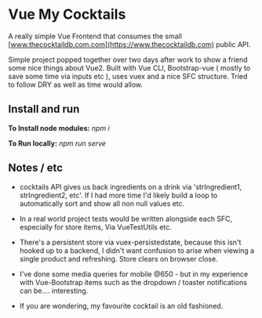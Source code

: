 # Vue My Cocktails
A really simple Vue Frontend that consumes the small  [www.thecocktaildb.com.com](https://www.thecocktaildb.com) public API.

Simple project popped together over two days after work to show a friend some nice things about Vue2.
Built with Vue CLI, Bootstrap-vue ( mostly to save some time via inputs etc ), uses vuex and a nice SFC structure. Tried to follow DRY as well as time would allow.

## Install and run 
 **To Install node modules:**
	 *npm i* 

 **To Run locally:**
 *npm run serve*

## Notes / etc
- cocktails API gives us back ingredients on a drink via 'strIngredient1, strIngredient2, etc'. If I had more time I'd likely build a loop to automatically sort and show all non null values etc.
- In a real world project tests would be written alongside each SFC, especially for store items,  Via VueTestUtils etc.
- There's a persistent store via vuex-persistedstate, because this isn't hooked up to a backend, I didn't want confusion to arise when viewing a single product and refreshing. Store clears on browser close.
-  I've done some media queries for mobile @650 - but in my experience with Vue-Bootstrap items such as the dropdown / toaster notifications can be.... interesting.

- If you are wondering, my favourite cocktail is an old fashioned.

